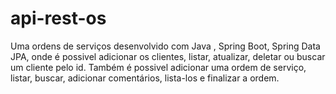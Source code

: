 # api-rest-os
Uma ordens de serviços desenvolvido com Java , Spring Boot, Spring Data JPA, onde é possivel adicionar os clientes, listar, atualizar, deletar ou buscar um cliente pelo id.
Também é possivel adicionar uma ordem de serviço, listar, buscar, adicionar comentários, lista-los e finalizar a ordem.

